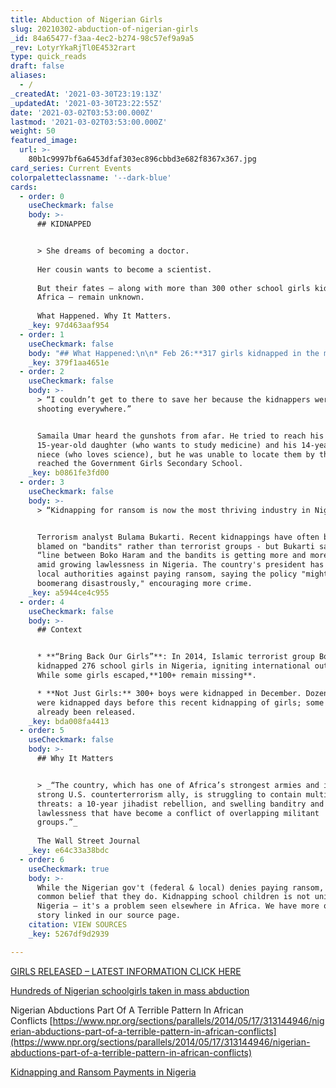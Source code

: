 ```yaml
---
title: Abduction of Nigerian Girls
slug: 20210302-abduction-of-nigerian-girls
_id: 84a65477-f3aa-4ec2-b274-98c57ef9a9a5
_rev: LotyrYkaRjTl0E4532rart
type: quick_reads
draft: false
aliases:
  - /
_createdAt: '2021-03-30T23:19:13Z'
_updatedAt: '2021-03-30T23:22:55Z'
date: '2021-03-02T03:53:00.000Z'
lastmod: '2021-03-02T03:53:00.000Z'
weight: 50
featured_image:
  url: >-
    80b1c9997bf6a6453dfaf303ec896cbbd3e682f8367x367.jpg
card_series: Current Events
colorpaletteclassname: '--dark-blue'
cards:
  - order: 0
    useCheckmark: false
    body: >-
      ## KIDNAPPED


      > She dreams of becoming a doctor.  
        
      Her cousin wants to become a scientist.  
        
      But their fates – along with more than 300 other school girls kidnapped in
      Africa – remain unknown.  
        
      What Happened. Why It Matters.
    _key: 97d463aaf954
  - order: 1
    useCheckmark: false
    body: "## What Happened:\n\n* Feb 26:**317 girls kidnapped in the middle of the night** from a boarding school in northern Nigeria.**Kidnappers unknown**\_at this time.\n* Education in Nigeria is a challenge, particularly in the north where Islamic terrorist groups have gained strength.\n* UNICEF cites geography, poverty, “insurgency” and property damage as reasons_“one in every five of the world’s out-of-school children is in Nigeria.”_"
    _key: 379f1aa4651e
  - order: 2
    useCheckmark: false
    body: >-
      > “I couldn’t get to there to save her because the kidnappers were
      shooting everywhere.”


      Samaila Umar heard the gunshots from afar. He tried to reach his
      15-year-old daughter (who wants to study medicine) and his 14-year-old
      niece (who loves science), but he was unable to locate them by the time he
      reached the Government Girls Secondary School.
    _key: b0861fe3fd00
  - order: 3
    useCheckmark: false
    body: >-
      > “Kidnapping for ransom is now the most thriving industry in Nigeria.”


      Terrorism analyst Bulama Bukarti. Recent kidnappings have often been
      blamed on "bandits" rather than terrorist groups - but Bukarti says the
      “line between Boko Haram and the bandits is getting more and more blurred”
      amid growing lawlessness in Nigeria. The country's president has warned
      local authorities against paying ransom, saying the policy "might
      boomerang disastrously," encouraging more crime.
    _key: a5944ce4c955
  - order: 4
    useCheckmark: false
    body: >-
      ## Context


      * **“Bring Back Our Girls”**: In 2014, Islamic terrorist group Boko Haram
      kidnapped 276 school girls in Nigeria, igniting international outrage.
      While some girls escaped,**100+ remain missing**.

      * **Not Just Girls:** 300+ boys were kidnapped in December. Dozens of boys
      were kidnapped days before this recent kidnapping of girls; some have
      already been released.
    _key: bda008fa4413
  - order: 5
    useCheckmark: false
    body: >-
      ## Why It Matters


      > _“The country, which has one of Africa’s strongest armies and is a
      strong U.S. counterterrorism ally, is struggling to contain multiple
      threats: a 10-year jihadist rebellion, and swelling banditry and
      lawlessness that have become a conflict of overlapping militant
      groups.”_  
        
      The Wall Street Journal
    _key: e64c33a38bdc
  - order: 6
    useCheckmark: true
    body: >-
      While the Nigerian gov't (federal & local) denies paying ransom, it's
      common belief that they do. Kidnapping school children is not unique to
      Nigeria – it's a problem seen elsewhere in Africa. We have more on this
      story linked in our source page.
    citation: VIEW SOURCES
    _key: 5267df9d2939

---
```

[GIRLS RELEASED – LATEST INFORMATION CLICK HERE](https://smarthernews.com/article/15-year-old-farida-lawali-who-was-kidnapped-along-with-hundreds-of-her-classmates-in-nigeria-all-279-were-later-freed-after-several-days-of-captivity/)

[Hundreds of Nigerian schoolgirls taken in mass abduction](https://apnews.com/article/nigeria-hundreds-schoolgirls-mass-kidnap-800cc2a2a1400079bdac710b5b7e2c9f)

Nigerian Abductions Part Of A Terrible Pattern In African Conflicts [https://www.npr.org/sections/parallels/2014/05/17/313144946/nigerian-abductions-part-of-a-terrible-pattern-in-african-conflicts](https://www.npr.org/sections/parallels/2014/05/17/313144946/nigerian-abductions-part-of-a-terrible-pattern-in-african-conflicts)

[Kidnapping and Ransom Payments in Nigeria](https://www.cfr.org/blog/kidnapping-and-ransom-payments-nigeria)